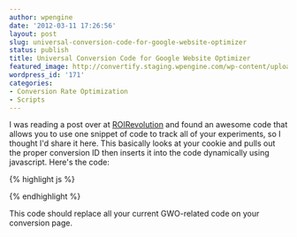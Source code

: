```yaml
---
author: wpengine
date: '2012-03-11 17:26:56'
layout: post
slug: universal-conversion-code-for-google-website-optimizer
status: publish
title: Universal Conversion Code for Google Website Optimizer
featured_image: http://convertify.staging.wpengine.com/wp-content/uploads/2012/03/353373_ZMnl3spGy4fpK_v0LDnCTILKw-3.jpg
wordpress_id: '171'
categories:
- Conversion Rate Optimization
- Scripts
---
```


I was reading a post over at [ROIRevolution](http://roirevolution.com) and found an awesome code that allows you to use one snippet of code to track all of your experiments, so I thought I'd share it here. This basically looks at your cookie and pulls out the proper conversion ID then inserts it into the code dynamically using javascript. Here's the code:  
  
{% highlight js %}
  
<script type="text/javascript"> function readCookie(name) { // function to read cookie var nameRegex = RegExp("(?:; |^)" + name + "=([^;]+)"); nameValue = nameRegex.exec(document.cookie); if(nameValue) { return nameValue[1]; } else { return null; } } </script>  
  
<script type="text/javascript"> (function () { try { _gaq.push(['gwo._setAccount', 'UA-XXXXXXX-Y']); var utmx = readCookie("__utmx"); var pieces = utmx.split(/(?:^|:)[^.]*(?:.|$)/); for (i = 0; i < pieces.length; i += 1) { if (pieces[i]) { _gaq.push(['gwo._trackPageview', '/' + pieces[i].substring(10) + '/goal']); } } } catch (err) { } })();  
  
(function() { var ga = document.createElement('script'); ga.type = 'text/javascript'; ga.async = true; ga.src = ('https:' == document.location.protocol ? 'https://ssl' : 'http://www') + '.google-analytics.com/ga.js'; var s = document.getElementsByTagName('script')[0]; s.parentNode.insertBefore(ga, s); })(); </script>  
  
{% endhighlight %}
  
This code should replace all your current GWO-related code on your conversion page.
